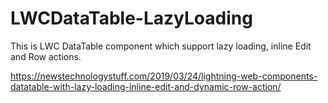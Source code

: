 # LWCDataTable-LazyLoading
This is LWC DataTable component which support lazy loading, inline  Edit and Row actions.


https://newstechnologystuff.com/2019/03/24/lightning-web-components-datatable-with-lazy-loading-inline-edit-and-dynamic-row-action/
